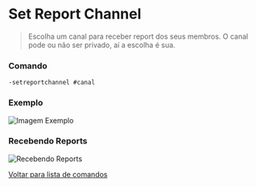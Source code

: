 # Set Report Channel
> Escolha um canal para receber report dos seus membros. O canal pode ou não ser privado, aí a escolha é sua.

### Comando
`-setreportchannel #canal`

### Exemplo
![Imagem Exemplo](https://github.com/rodycouto/MayaCommands/blob/main/images/Report%20Exemple.png)

### Recebendo Reports
![Recebendo Reports](https://github.com/rodycouto/MayaCommands/blob/main/images/Report%20Image.png)

[Voltar para lista de comandos](https://github.com/rodycouto/MayaCommands)